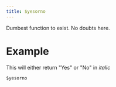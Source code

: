 ```yaml
---
title: $yesorno
---
```

Dumbest function to exist. No doubts here.

# Example
This will either return "Yes" or "No" in *italic*
```js
$yesorno
```
